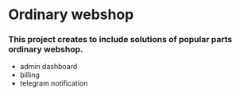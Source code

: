 # Ordinary webshop
### This project creates to include solutions of popular parts ordinary webshop. 
* admin dashboard
* billing
* telegram notification
